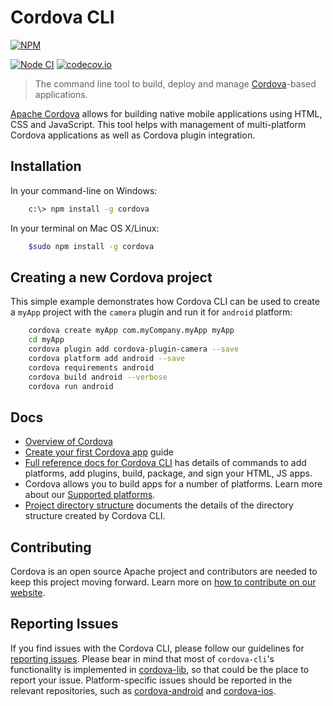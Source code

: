 <!--
#
# Licensed to the Apache Software Foundation (ASF) under one
# or more contributor license agreements.  See the NOTICE file
# distributed with this work for additional information
# regarding copyright ownership.  The ASF licenses this file
# to you under the Apache License, Version 2.0 (the
# "License"); you may not use this file except in compliance
# with the License.  You may obtain a copy of the License at
#
# http://www.apache.org/licenses/LICENSE-2.0
#
# Unless required by applicable law or agreed to in writing,
# software distributed under the License is distributed on an
# "AS IS" BASIS, WITHOUT WARRANTIES OR CONDITIONS OF ANY
#  KIND, either express or implied.  See the License for the
# specific language governing permissions and limitations
# under the License.
#
-->

# Cordova CLI

[![NPM](https://nodei.co/npm/cordova.png)](https://nodei.co/npm/cordova/)

[![Node CI](https://github.com/apache/cordova-cli/workflows/Node%20CI/badge.svg?branch=master)](https://github.com/apache/cordova-cli/actions?query=branch%3Amaster)
[![codecov.io](https://codecov.io/github/apache/cordova-cli/coverage.svg?branch=master)](https://codecov.io/github/apache/cordova-cli?branch=master)

> The command line tool to build, deploy and manage [Cordova](http://cordova.apache.org)-based applications.

[Apache Cordova](https://cordova.apache.org) allows for building native mobile applications using HTML, CSS and JavaScript.
This tool helps with management of multi-platform Cordova applications as well as Cordova plugin integration.

## Installation

In your command-line on Windows:

```bash
    c:\> npm install -g cordova
```

In your terminal on Mac OS X/Linux:

```bash
    $sudo npm install -g cordova
```

## Creating a new Cordova project

This simple example demonstrates how Cordova CLI can be used to create a `myApp` project with the `camera` plugin and run it for `android` platform:

```bash
    cordova create myApp com.myCompany.myApp myApp
    cd myApp
    cordova plugin add cordova-plugin-camera --save
    cordova platform add android --save
    cordova requirements android
    cordova build android --verbose
    cordova run android
```

## Docs

- [Overview of Cordova]
- [Create your first Cordova app] guide
- [Full reference docs for Cordova CLI][Reference docs] has details of commands to add platforms, add plugins, build, package, and sign your HTML, JS apps.
- Cordova allows you to build apps for a number of platforms. Learn more about our [Supported platforms].
- [Project directory structure] documents the details of the directory structure created by Cordova CLI.

## Contributing

Cordova is an open source Apache project and contributors are needed to keep this project moving forward. Learn more on
[how to contribute on our website][contribute].

## Reporting Issues

If you find issues with the Cordova CLI, please follow our guidelines for [reporting issues]. Please bear in mind that most of `cordova-cli`'s functionality is implemented in [cordova-lib], so that could be the place to report your issue.
Platform-specific issues should be reported in the relevant repositories, such as [cordova-android] and [cordova-ios].

[Overview of Cordova]: http://cordova.apache.org/docs/en/latest/guide/overview/
[Create your first Cordova app]: http://cordova.apache.org/docs/en/latest/guide/cli/index.html
[Reference docs]: http://cordova.apache.org/docs/en/latest/cordova-cli/index.html
[Supported platforms]: http://cordova.apache.org/docs/en/latest/guide/support/index.html
[Project directory structure]: http://cordova.apache.org/docs/en/latest/cordova-cli/index.html#directory-structure
[Contribute]: http://cordova.apache.org/contribute/
[Reporting issues]: http://cordova.apache.org/contribute/issues.html
[cordova-lib]: https://github.com/apache/cordova-lib
[cordova-android]: https://github.com/apache/cordova-android
[cordova-ios]: https://github.com/apache/cordova-ios

